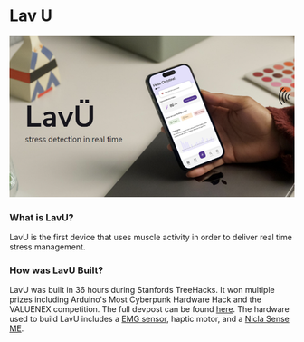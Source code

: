 # Lav U
[![Final Presentation Video](https://github.com/mehulrao/Lav-U/blob/main/thumbnail.png?raw=true)](https://youtu.be/eU9GDsAC6uc)

### **What is LavU?**
LavU is the first device that uses muscle activity in order to deliver real time stress management.

### **How was LavU Built?**
LavU was built in 36 hours during Stanfords TreeHacks. It won multiple prizes including Arduino's Most Cyberpunk Hardware Hack and the VALUENEX competition. The full devpost can be found [here](https://devpost.com/software/lavu). The hardware used to build LavU includes a [EMG sensor](https://www.digikey.com/en/products/detail/dfrobot/SEN0240/8019061?utm_adgroup=Battery%20Products&utm_source=google&utm_medium=cpc&utm_campaign=Dynamic%20Search_EN_Product&utm_term=&utm_content=Battery%20Products&gclid=Cj0KCQiAutyfBhCMARIsAMgcRJQqqrWCEFC-ni3i-J1zViXwe-dOiW9SAypoCg03Wn7uG-MBycjLx5saAgEqEALw_wcB), haptic motor, and a [Nicla Sense ME](https://store-usa.arduino.cc/products/nicla-sense-me?selectedStore=us). 
